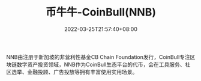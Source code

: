 ﻿---
weight: 
title: "币牛牛-CoinBull(NNB)"
description: "NNB由注册于新加坡的非营利性基金CB Chain Foundation发行，CoinBull专注区块链数字资产投资领域，NNB作为CoinBull生态平台的代币，会在工具服务、社区选举、金融投顾、广告投放等..."
date: 2022-03-25T21:57:40+08:00
lastmod: 2022-03-25T16:45:40+08:00
draft: false
authors: ["Metabd"]
featuredImage: "biniuniu-coinbullnnb.webp"
link: ""
tags: ["数字代币","币牛牛-CoinBull(NNB)"]
categories: ["navigation"]
navigation: ["数字代币"]
lightgallery: true
toc: true
pinned: false
recommend: false
recommend1: false
---
NNB由注册于新加坡的非营利性基金CB Chain Foundation发行，CoinBull专注区块链数字资产投资领域，NNB作为CoinBull生态平台的代币，会在工具服务、社区选举、金融投顾、广告投放等拥有丰富使用实用场景。
